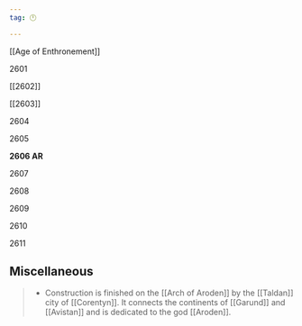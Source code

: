```yaml
---
tag: 🕛

---
```

[[Age of Enthronement]]


2601

[[2602]]

[[2603]]

2604

2605

**2606 AR**

2607

2608

2609

2610

2611



## Miscellaneous

>  - Construction is finished on the [[Arch of Aroden]] by the [[Taldan]] city of [[Corentyn]].  It connects the continents of [[Garund]] and [[Avistan]] and is dedicated to the god [[Aroden]].






